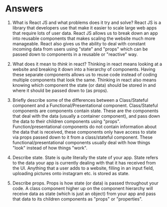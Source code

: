 # Answers

1.  What is React JS and what problems does it try and solve?
React JS is a library that developers use that make it easier to scale large web apps that require lots of user data. React JS allows us to break down an app into reusable components that makes scaling the website much more manageable. React also gives us the ability to deal with constant incoming data from users using "state" and "props" which can be passed down to components in a reusable or "reactive" way. 

2.  What does it mean to _think_ in react?
Thinking in react means looking at a website and breaking it down into a hierarchy of components. Having these separate components allows us to reuse code instead of coding multiple components that look the same. Thinking in react also means knowing which component the state (or data) should be stored in and where it should be passed down to (as props). 

3.  Briefly describe some of the differences between a Class/Stateful component and a Functional/Presentational component.
Class/Stateful components are components contain state. These are the components that deal with the data (usually a container component), and pass down the data to their children components using "props". Function/presentational components do not contain information about the data that is received, these components only have access to state via props passed down to it from a class/stateful component. These functional/presentational components usually deal with how things "look" instead of how things "work".

4.  Describe state.
State is quite literally the state of your app. State refers to the data your app is currently dealing with that it has received from the UI. Anything that a user adds to a website, filling in an input field, uploading pictures onto instagram etc. is stored as state. 

5.  Describe props.
Props is how state (or data) is passed throughout your code. A class component higher up on the component hierarchy will receive data as state (which is just an object) from your app and pass that data to its children components as "props" or "properties". 

